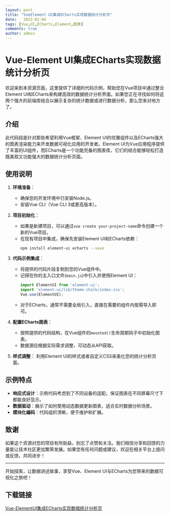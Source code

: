 ```yaml
---
layout: post
title: "VueElement UI集成ECharts实现数据统计分析页"
date:   2022-02-04
tags: [Vue,UI,ECharts,Element,图表]
comments: true
author: admin
---
```

# Vue-Element UI集成ECharts实现数据统计分析页

欢迎来到本资源页面，这里提供了详细的代码示例，帮助您在Vue项目中通过整合Element UI和ECharts来构建高效的数据统计分析界面。如果您正在寻找如何将这两个强大的前端库结合以展示复杂的统计数据或进行数据分析，那么您来对地方了。

## 介绍

此代码段是针对那些希望利用Vue框架、Element UI的优雅组件以及ECharts强大的图表渲染能力来开发数据可视化应用的开发者。Element UI为Vue应用程序提供了丰富的UI组件，而ECharts是一个功能完备的图表库，它们的结合能够轻松打造既美观又功能强大的数据统计分析页面。

## 使用说明

1. **环境准备**：
   - 确保您的开发环境中已安装Node.js。
   - 安装Vue CLI（Vue CLI 3或更高版本）。

2. **项目初始化**：
   - 如果是新建项目，可以通过`vue create your-project-name`命令创建一个新的Vue项目。
   - 在现有项目中集成，确保先安装Element UI和ECharts依赖：
     ```bash
     npm install element-ui echarts --save
     ```

3. **代码示例集成**：
   - 将提供的代码片段复制到您的Vue组件中。
   - 记得在你的主入口文件(`main.js`)中引入并使用Element UI：
     ```javascript
     import ElementUI from 'element-ui';
     import 'element-ui/lib/theme-chalk/index.css';
     Vue.use(ElementUI);
     ```
   - 对于ECharts，通常不需要全局引入，直接在需要的组件内按需导入即可。

4. **配置ECharts图表**：
   - 按照提供的代码结构，在Vue组件的`mounted()`生命周期钩子中初始化图表。
   - 数据源应根据实际需求调整，可动态从API获取。

5. **样式调整**：
   利用Element UI的样式或者自定义CSS来美化您的统计分析页面。

## 示例特点

- **响应式设计**：示例代码考虑到了不同设备的适配，保证图表在不同屏幕尺寸下都能良好显示。
- **数据驱动**：展示了如何使用动态数据更新图表，适合实时数据分析场景。
- **模块化编码**：代码组织清晰，便于维护和扩展。

## 致谢

如果这个资源对您的项目有所助益，别忘了点赞和关注。我们相信分享和回馈的力量能让技术社区更加繁荣发展。如果您有任何问题或建议，欢迎在相关平台上提问或反馈，共同进步！

---

开始探索，让数据讲述故事，享受Vue、Element UI与ECharts为您带来的数据可视化之旅吧！

## 下载链接

[Vue-ElementUI集成ECharts实现数据统计分析页](https://pan.quark.cn/s/6aa8d999fbf5)